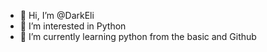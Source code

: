 - 👋 Hi, I’m @DarkEli
- 👀 I’m interested in Python
- 🌱 I’m currently learning python from the basic and Github

<!---
DarkEli/DarkEli is a ✨ special ✨ repository because its `README.md` (this file) appears on your GitHub profile.
You can click the Preview link to take a look at your changes.
--->
